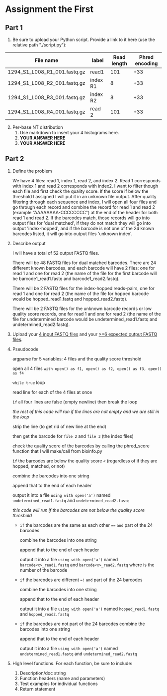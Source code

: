# Assignment the First

## Part 1
1. Be sure to upload your Python script. Provide a link to it here (use the relative path "./script.py"):

| File name | label | Read length | Phred encoding |
|---|---|---|---|
| 1294_S1_L008_R1_001.fastq.gz |  read1 | 101 | +33 |
| 1294_S1_L008_R2_001.fastq.gz | index R1 | 8 | +33 |
| 1294_S1_L008_R3_001.fastq.gz | index R2 | 8 | +33 |
| 1294_S1_L008_R4_001.fastq.gz | read 2 | 101 | +33 |

2. Per-base NT distribution
    1. Use markdown to insert your 4 histograms here.
    2. **YOUR ANSWER HERE**
    3. **YOUR ANSWER HERE**
    
## Part 2
1. Define the problem

   We have 4 files: read 1, index 1, read 2, and index 2. Read 1 corresponds with index 1 and read 2 corresponds with index2. I want to filter though each file and first check the quality score. If the score if below the threshold I assigned I will put it in an unknown file output. After quality filtering through each sequence and index, I will open all four files and go through each record and combine the record for read 1 and read 2 (example “AAAAAAAA-CCCCCCCC") at the end of the header for both read 1 and read 2. If the barcodes match, those records will go into output files for 'dual matched', if they do not match they will go into output 'index-hopped', and if the barcode is not one of the 24 known barcodes listed, it will go into output files 'unknown index'. 
   
3. Describe output

   I will have a total of 52 output FASTQ files.

   There will be 48 FASTQ files for dual matched barcodes. There are 24 different known barcodes, and each barcode will have 2 files: one for read 1 and one for read 2 (the name of the file for the first barcode will be barcode1_read1.fastq and barcode1_read2.fastq).

   There will be 2 FASTQ files for the index-hopped reads-pairs, one for read 1 and one for read 2 (the name of the file for hopped barcode would be hopped_read1.fastq and hopped_read2.fastq).

   There will be 2 FASTQ files for the unknown barcode records or low quality score records, one for read 1 and one for read 2 (the name of the file for undetermined barcode would be undetermined_read1.fastq and undetermined_read2.fastq). 
   
5. Upload your [4 input FASTQ files](../TEST-input_FASTQ) and your [>=6 expected output FASTQ files](../TEST-output_FASTQ).

6. Pseudocode

   argparse for 5 variables: 4 files and the quality score threshold

   open all 4 files `with open() as f1, open() as f2, open() as f3, open() as f4`

   `while true` loop

   read line for each of the 4 files at once

   `if` all four lines are false (empty newline) then break the loop

   *the rest of this code will run if the lines are not empty and we are still in the loop*

   strip the line (to get rid of new line at the end)

   then get the barcode for `file 2` and `file 3` (the index files)

   check the quality score of the barcodes by calling the phred_score function that I will make/call from bioinfo.py
   
    `if` the barcodes are below the quality score `<` (regardless of if they are hopped, matched, or not)
   
     combine the barcodes into one string

     append that to the end of each header

     output it into a file `using with open('a')` named `undetermined_read1.fastq` and `undetermined_read2.fastq`

   *this code will run if the barcodes are not below the quality score threshold*
   
   - `if` the barcodes are the same as each other `==` `and` part of the 24 barcodes

     combine the barcodes into one string

     append that to the end of each header

     output it into a file `using with open('a')` named `barcode<x>_read1.fastq` and `barcode<x>_read2.fastq` where <x> is the number of the barcode
     
   - `if` the barcodes are different `=!` `and` part of the 24 barcodes

     combine the barcodes into one string

     append that to the end of each header

     output it into a file `using with open('a')` named `hopped_read1.fastq` and `hopped_read2.fastq`
     
   - `if` the barcodes are not part of the 24 barcodes
     combine the barcodes into one string

     append that to the end of each header

     output it into a file `using with open('a')` named `undetermined_read1.fastq` and `undetermined_read2.fastq`
   

8. High level functions. For each function, be sure to include:
    1. Description/doc string
    2. Function headers (name and parameters)
    3. Test examples for individual functions
    4. Return statement
